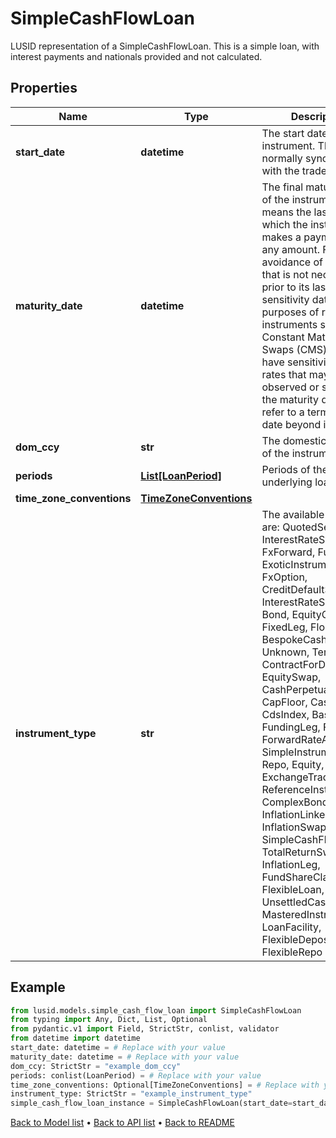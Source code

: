 # SimpleCashFlowLoan

LUSID representation of a SimpleCashFlowLoan. This is a simple loan, with interest payments and nationals provided and not calculated.
## Properties
Name | Type | Description | Notes
------------ | ------------- | ------------- | -------------
**start_date** | **datetime** | The start date of the instrument. This is normally synonymous with the trade-date. | 
**maturity_date** | **datetime** | The final maturity date of the instrument. This means the last date on which the instruments makes a payment of any amount. For the avoidance of doubt, that is not necessarily prior to its last sensitivity date for the purposes of risk; e.g. instruments such as Constant Maturity Swaps (CMS) often have sensitivities to rates that may well be observed or set prior to the maturity date, but refer to a termination date beyond it. | 
**dom_ccy** | **str** | The domestic currency of the instrument. | 
**periods** | [**List[LoanPeriod]**](LoanPeriod.md) | Periods of the underlying loan | 
**time_zone_conventions** | [**TimeZoneConventions**](TimeZoneConventions.md) |  | [optional] 
**instrument_type** | **str** | The available values are: QuotedSecurity, InterestRateSwap, FxForward, Future, ExoticInstrument, FxOption, CreditDefaultSwap, InterestRateSwaption, Bond, EquityOption, FixedLeg, FloatingLeg, BespokeCashFlowsLeg, Unknown, TermDeposit, ContractForDifference, EquitySwap, CashPerpetual, CapFloor, CashSettled, CdsIndex, Basket, FundingLeg, FxSwap, ForwardRateAgreement, SimpleInstrument, Repo, Equity, ExchangeTradedOption, ReferenceInstrument, ComplexBond, InflationLinkedBond, InflationSwap, SimpleCashFlowLoan, TotalReturnSwap, InflationLeg, FundShareClass, FlexibleLoan, UnsettledCash, Cash, MasteredInstrument, LoanFacility, FlexibleDeposit, FlexibleRepo | 
## Example

```python
from lusid.models.simple_cash_flow_loan import SimpleCashFlowLoan
from typing import Any, Dict, List, Optional
from pydantic.v1 import Field, StrictStr, conlist, validator
from datetime import datetime
start_date: datetime = # Replace with your value
maturity_date: datetime = # Replace with your value
dom_ccy: StrictStr = "example_dom_ccy"
periods: conlist(LoanPeriod) = # Replace with your value
time_zone_conventions: Optional[TimeZoneConventions] = # Replace with your value
instrument_type: StrictStr = "example_instrument_type"
simple_cash_flow_loan_instance = SimpleCashFlowLoan(start_date=start_date, maturity_date=maturity_date, dom_ccy=dom_ccy, periods=periods, time_zone_conventions=time_zone_conventions, instrument_type=instrument_type)

```

[Back to Model list](../README.md#documentation-for-models) &#8226; [Back to API list](../README.md#documentation-for-api-endpoints) &#8226; [Back to README](../README.md)

